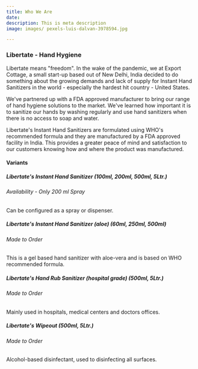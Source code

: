 ```yaml
---
title: Who We Are
date: 
description: This is meta description
image: images/ pexels-luis-dalvan-3978594.jpg

---
```

### Libertate - Hand Hygiene

Libertate means "freedom". In the wake of the pandemic, we at Export Cottage, a small start-up based out of New Delhi, India decided to do something about the growing demands and lack of supply for Instant Hand Sanitizers in the world - especially the hardest hit country - United States.

We've partnered up with a FDA approved manufacturer to bring our range of hand hygiene solutions to the market. We've learned how important it is to sanitize our hands by washing regularly and use hand sanitizers when there is no access to soap and water.

Libertate's Instant Hand Sanitizers are formulated using WHO's recommended formula and they are manufactured by a FDA approved facility in India. This provides a greater peace of mind and satisfaction to our customers knowing how and where the product was manufactured.

#### Variants

##### Libertate's Instant Hand Sanitizer (100ml, 200ml, 500ml, 5Ltr.)

###### Availability - Only 200 ml Spray

Can be configured as a spray or dispenser.

##### Libertate's Instant Hand Sanitizer (aloe) (60ml, 250ml, 500ml)

###### Made to Order

This is a gel based hand sanitizer with aloe-vera and is based on WHO recommended formula.

##### Libertate's Hand Rub Sanitizer (hospital grade) (500ml, 5Ltr.)

###### Made to Order

Mainly used in hospitals, medical centers and doctors offices.

##### Libertate's Wipeout (500ml, 5Ltr.)

###### Made to Order

Alcohol-based disinfectant, used to disinfecting all surfaces.